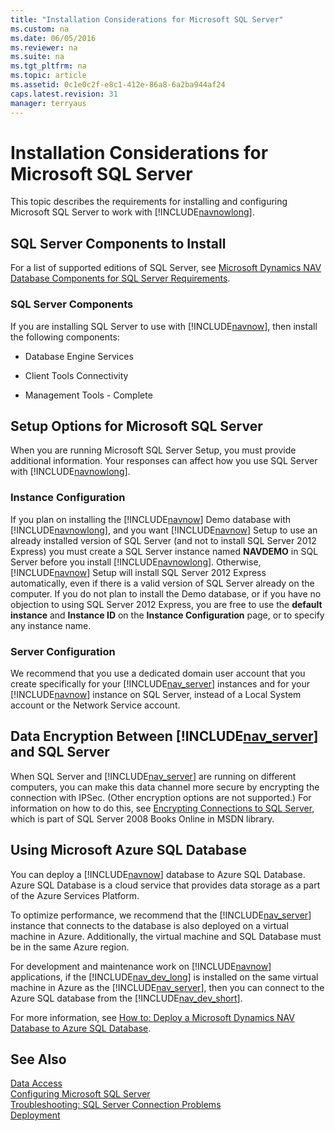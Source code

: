 ```yaml
---
title: "Installation Considerations for Microsoft SQL Server"
ms.custom: na
ms.date: 06/05/2016
ms.reviewer: na
ms.suite: na
ms.tgt_pltfrm: na
ms.topic: article
ms.assetid: 0c1e0c2f-e8c1-412e-86a8-6a2ba944af24
caps.latest.revision: 31
manager: terryaus
---
```

# Installation Considerations for Microsoft SQL Server
This topic describes the requirements for installing and configuring Microsoft SQL Server to work with [!INCLUDE[navnowlong](../dynamics-nav/includes/navnowlong_md.md)].  
  
## SQL Server Components to Install  
 For a list of supported editions of SQL Server, see [Microsoft Dynamics NAV Database Components for SQL Server Requirements](../dynamics-nav/System-Requirements-for-Microsoft-Dynamics-NAV-2016.md#SQLReq).  
  
### SQL Server Components  
 If you are installing SQL Server to use with [!INCLUDE[navnow](../dynamics-nav/includes/navnow_md.md)], then install the following components:  
  
-   Database Engine Services  
  
-   Client Tools Connectivity  
  
-   Management Tools \- Complete  
  
## Setup Options for Microsoft SQL Server  
 When you are running Microsoft SQL Server Setup, you must provide additional information. Your responses can affect how you use SQL Server with [!INCLUDE[navnowlong](../dynamics-nav/includes/navnowlong_md.md)].  
  
### Instance Configuration  
 If you plan on installing the [!INCLUDE[navnow](../dynamics-nav/includes/navnow_md.md)] Demo database with [!INCLUDE[navnowlong](../dynamics-nav/includes/navnowlong_md.md)], and you want [!INCLUDE[navnow](../dynamics-nav/includes/navnow_md.md)] Setup to use an already installed version of SQL Server \(and not to install SQL Server 2012 Express\) you must create a SQL Server instance named **NAVDEMO** in SQL Server before you install [!INCLUDE[navnowlong](../dynamics-nav/includes/navnowlong_md.md)]. Otherwise, [!INCLUDE[navnow](../dynamics-nav/includes/navnow_md.md)] Setup will install SQL Server 2012 Express automatically, even if there is a valid version of SQL Server already on the computer. If you do not plan to install the Demo database, or if you have no objection to using SQL Server 2012 Express, you are free to use the **default instance** and **Instance ID** on the **Instance Configuration** page, or to specify any instance name.  
  
### Server Configuration  
 We recommend that you use a dedicated domain user account that you create specifically for your [!INCLUDE[nav_server](../dynamics-nav/includes/nav_server_md.md)] instances and for your [!INCLUDE[navnow](../dynamics-nav/includes/navnow_md.md)] instance on SQL Server, instead of a Local System account or the Network Service account.  
  
## Data Encryption Between [!INCLUDE[nav_server](../dynamics-nav/includes/nav_server_md.md)] and SQL Server  
 When SQL Server and [!INCLUDE[nav_server](../dynamics-nav/includes/nav_server_md.md)] are running on different computers, you can make this data channel more secure by encrypting the connection with IPSec. \(Other encryption options are not supported.\) For information on how to do this, see [Encrypting Connections to SQL Server](http://go.microsoft.com/fwlink/?LinkId=147732), which is part of SQL Server 2008 Books Online in MSDN library.  
  
## Using Microsoft Azure SQL Database  
 You can deploy a [!INCLUDE[navnow](../dynamics-nav/includes/navnow_md.md)] database to Azure SQL Database. Azure SQL Database is a cloud service that provides data storage as a part of the Azure Services Platform.  
  
 To optimize performance, we recommend that the [!INCLUDE[nav_server](../dynamics-nav/includes/nav_server_md.md)] instance that connects to the database is also deployed on a virtual machine in Azure. Additionally, the virtual machine and SQL Database must be in the same Azure region.  
  
 For development and maintenance work on [!INCLUDE[navnow](../dynamics-nav/includes/navnow_md.md)] applications, if the [!INCLUDE[nav_dev_long](../dynamics-nav/includes/nav_dev_long_md.md)] is installed on the same virtual machine in Azure as the [!INCLUDE[nav_server](../dynamics-nav/includes/nav_server_md.md)], then you can connect to the Azure SQL database from the [!INCLUDE[nav_dev_short](../dynamics-nav/includes/nav_dev_short_md.md)].  
  
 For more information, see [How to: Deploy a Microsoft Dynamics NAV Database to Azure SQL Database](../Topic/How%20to:%20Deploy%20a%20Microsoft%20Dynamics%20NAV%20Database%20to%20Azure%20SQL%20Database.md).  
  
## See Also  
 [Data Access](../dynamics-nav/Data-Access.md)   
 [Configuring Microsoft SQL Server](../dynamics-nav/Configuring-Microsoft-SQL-Server.md)   
 [Troubleshooting: SQL Server Connection Problems](../Topic/Troubleshooting:%20SQL%20Server%20Connection%20Problems.md)   
 [Deployment](../dynamics-nav/Deployment.md)